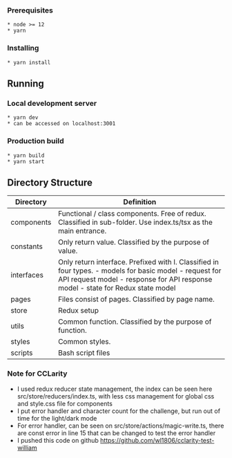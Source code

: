 ### Prerequisites

```
* node >= 12
* yarn
```
 
### Installing

```
* yarn install
```

## Running

### Local development server

```
* yarn dev
* can be accessed on localhost:3001
```

### Production build

```
* yarn build
* yarn start
```

## Directory Structure

| Directory  | Definition                                                                                                                                                                                 |
| ---------- | ------------------------------------------------------------------------------------------------------------------------------------------------------------------------------------------ |
| components | Functional / class components. Free of redux. Classified in sub-folder. Use index.ts/tsx as the main entrance.                                                                             |
| constants  | Only return value. Classified by the purpose of value.                                                                                                                                     |
| interfaces | Only return interface. Prefixed with I. Classified in four types. - models for basic model - request for API request model - response for API response model - state for Redux state model |
| pages      | Files consist of pages. Classified by page name.                                                                                                                                           |
| store      | Redux setup                                                                                                                                                                                |
| utils      | Common function. Classified by the purpose of function.                                                                                                                                    |
| styles     | Common styles.                                                                                                                                                                             |
| scripts    | Bash script files                                                                                                                                                                          |

### Note for CCLarity

- I used redux reducer state management, the index can be seen here src/store/reducers/index.ts, with less css management for global css and style.css file for components
- I put error handler and character count for the challenge, but run out of time for the light/dark mode
- For error handler, can be seen on src/store/actions/magic-write.ts, there are const error in line 15 that can be changed to test the error handler
- I pushed this code on github https://github.com/wl1806/cclarity-test-william
